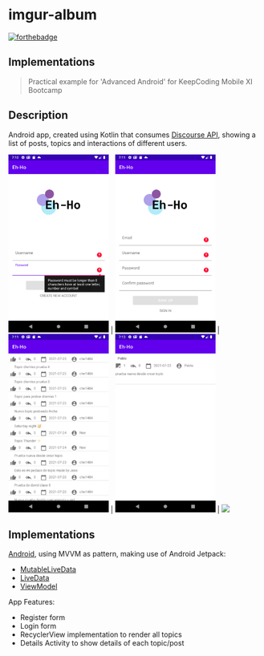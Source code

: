 # imgur-album 

[![forthebadge](https://forthebadge.com/images/badges/built-for-android.svg)](https://forthebadge.com)

## Implementations

> Practical example for 'Advanced Android' for KeepCoding Mobile XI Bootcamp

## Description

Android app, created using Kotlin that consumes [Discourse API](https://docs.discourse.org), showing a list of posts, topics and interactions of different users.  

<img src="https://github.com/timacosta/Eh-Ho/blob/master/app/src/main/res/images/login.png" width="200" /> |  <img src="https://github.com/timacosta/Eh-Ho/blob/master/app/src/main/res/images/register.png" width="200" /> | <img src="https://github.com/timacosta/Eh-Ho/blob/master/app/src/main/res/images/topics.png" width="200" /> | <img src="https://github.com/timacosta/Eh-Ho/blob/master/app/src/main/res/images/details_2.png" width="200" /> | <img src="https://github.com/timacosta/Eh-Ho/blob/master/app/src/main/res/images/eh_ho_demo.gif" width="200" />


## Implementations

[Android](https://developer.android.com), using MVVM as pattern, making use of Android Jetpack: 

- [MutableLiveData](https://developer.android.com/reference/android/arch/lifecycle/MutableLiveData)
- [LiveData](https://developer.android.com/topic/libraries/architecture/livedata) 
- [ViewModel](https://developer.android.com/topic/libraries/architecture/viewmodel)

App Features:

- Register form
- Login form
- RecyclerView implementation to render all topics
- Details Activity to show details of each topic/post


